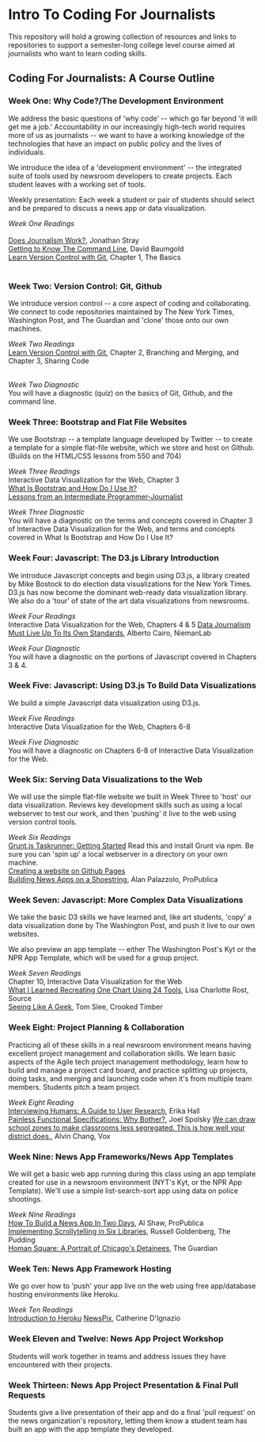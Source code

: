 # Intro To Coding For Journalists

This repository will hold a growing collection of resources and links to repositories to support a semester-long college level course aimed at journalists who want to learn coding skills.

## Coding For Journalists: A Course Outline

### Week One: Why Code?/The Development Environment

We address the basic questions of 'why code' -- which go far beyond 'it will get me a job.' Accountability in our increasingly high-tech world requires more of us as journalists -- we want to have a working knowledge of the technologies that have an impact on public policy and the lives of individuals.

We introduce the idea of a 'development environment' -- the integrated suite of tools used by newsroom developers to create projects. Each student leaves with a working set of tools.

Weekly presentation: Each week a student or pair of students should select and be prepared to discuss a news app or data visualization.

*Week One Readings*<br><br>
[Does Journalism Work?](http://jonathanstray.com/does-journalism-work), Jonathan Stray<br>
[Getting to Know The Command Line](https://www.davidbaumgold.com/tutorials/command-line/), David Baumgold<br>
[Learn Version Control with Git](https://www.git-tower.com/learn/git/ebook/en/command-line/introduction#start), Chapter 1, The Basics<br><br>

### Week Two: Version Control: Git, Github

We introduce version control -- a core aspect of coding and collaborating. We connect to code repositories maintained by The New York Times, Washington Post, and The Guardian and 'clone' those onto our own machines.

*Week Two Readings*<br>
[Learn Version Control with Git](https://www.git-tower.com/learn/git/ebook/en/command-line/introduction#start), Chapter 2, Branching and Merging, and Chapter 3, Sharing Code<br><br>

*Week Two Diagnostic*<br>
You will have a diagnostic (quiz) on the basics of Git, Github, and the command line.

### Week Three: Bootstrap and Flat File Websites

We use Bootstrap -- a template language developed by Twitter -- to create a template for a simple flat-file website, which we store and host on Github. (Builds on the HTML/CSS lessons from 550 and 704)

*Week Three Readings*<br>
Interactive Data Visualization for the Web, Chapter 3<br>
[What Is Bootstrap and How Do I Use It?](https://www.taniarascia.com/what-is-bootstrap-and-how-do-i-use-it/)<br>
[Lessons from an Intermediate Programmer-Journalist](http://michelleminkoff.com/2015/03/27/lessons-from-an-intermediate-programmer-journalist-part-3-of-3/)<br>

*Week Three Diagnostic*<br>
You will have a diagnostic on the terms and concepts covered in Chapter 3 of Interactive Data Visualization for the Web, and terms and concepts covered in What Is Bootstrap and How Do I Use It?

### Week Four: Javascript: The D3.js Library Introduction

We introduce Javascript concepts and begin using D3.js, a library created by Mike Bostock to do election data visualizations for the New York Times. D3.js has now become the dominant web-ready data visualization library. We also do a 'tour' of state of the art data visualizations from newsrooms.

*Week Four Readings*<br>
Interactive Data Visualization for the Web, Chapters 4 & 5
[Data Journalism Must Live Up To Its Own Standards](http://www.niemanlab.org/2014/07/alberto-cairo-data-journalism-needs-to-up-its-own-standards/), Alberto Cairo, NiemanLab

*Week Four Diagnostic*<br>
You will have a diagnostic on the portions of Javascript covered in Chapters 3 & 4.

### Week Five: Javascript: Using D3.js To Build Data Visualizations

We build a simple Javascript data visualization using D3.js.

*Week Five Readings*<br>
Interactive Data Visualization for the Web, Chapters 6-8

*Week Five Diagnostic*<br>
You will have a diagnostic on Chapters 6-8 of Interactive Data Visualization for the Web.

### Week Six: Serving Data Visualizations to the Web

We will use the simple flat-file website we built in Week Three to 'host' our data visualization.  Reviews key development skills such as using a local webserver to test our work, and then 'pushing' it live to the web using version control tools.

*Week Six Readings*<br>
[Grunt.js Taskrunner: Getting Started](https://gruntjs.com/getting-started) Read this and install Grunt via npm. Be sure you can 'spin up' a local webserver in a directory on your own machine. <br>
[Creating a website on Github Pages](https://dev.to/programliftoff/create-your-first-website-on-github-pages)<br>
[Building News Apps on a Shoestring](https://source.opennews.org/articles/building-news-apps-shoestring/), Alan Palazzolo, ProPublica

### Week Seven: Javascript: More Complex Data Visualizations

We take the basic D3 skills we have learned and, like art students, 'copy' a data visualization done by The Washington Post, and push it live to our own websites.

We also preview an app template -- either The Washington Post's Kyt or the NPR App Template, which will be used for a group project.

*Week Seven Readings*<br>
Chapter 10, Interactive Data Visualization for the Web<br>
[What I Learned Recreating One Chart Using 24 Tools](https://source.opennews.org/articles/what-i-learned-recreating-one-chart-using-24-tools/), Lisa Charlotte Rost, Source<br>
[Seeing Like A Geek](http://crookedtimber.org/2012/06/25/seeing-like-a-geek/), Tom Slee, Crooked Timber

### Week Eight: Project Planning & Collaboration

Practicing all of these skills in a real newsroom environment means having excellent project management and collaboration skills. We learn basic aspects of the Agile tech project management methodology, learn how to build and manage a project card board, and practice splitting up projects, doing tasks, and merging and launching code when it's from multiple team members. Students pitch a team project.

*Week Eight Reading*<br>
[Interviewing Humans: A Guide to User Research](http://alistapart.com/article/interviewing-humans), Erika Hall<br>
[Painless Functional Specifications: Why Bother?](https://www.joelonsoftware.com/2000/10/02/painless-functional-specifications-part-1-why-bother/), Joel Spolsky
[We can draw school zones to make classrooms less segregated. This is how well your district does.](https://www.vox.com/2018/1/8/16822374/school-segregation-gerrymander-map), Alvin Chang, Vox

### Week Nine: News App Frameworks/News App Templates

We will get a basic web app running during this class using an app template created for use in a newsroom environment (NYT's Kyt, or the NPR App Template). We'll use a simple list-search-sort app using data on police shootings.

*Week Nine Readings*<br>
[How To Build a News App In Two Days](https://source.opennews.org/articles/news-app-in-two-days/), Al Shaw, ProPublica<br>
[Implementing Scrollytelling in Six Libraries](https://pudding.cool/process/how-to-implement-scrollytelling/), Russell Goldenberg, The Pudding<br>
[Homan Square: A Portrait of Chicago's Detainees](https://www.theguardian.com/us-news/ng-interactive/2015/oct/19/homan-square-chicago-police-detainees), The Guardian<br>

### Week Ten: News App Framework Hosting

We go over how to 'push' your app live on the web using free app/database hosting environments like Heroku.

*Week Ten Readings*<br>
[Introduction to Heroku](https://www.youtube.com/watch?v=QTOkqzCTGxw)
[NewsPix](http://www.kanarinka.com/project/newspix/), Catherine D'Ignazio

### Week Eleven and Twelve: News App Project Workshop

Students will work together in teams and address issues they have encountered with their projects.

### Week Thirteen: News App Project Presentation & Final Pull Requests

Students give a live presentation of their app and do a final 'pull request' on the news organization's repository, letting them know a student team has built an app with the app template they developed.
